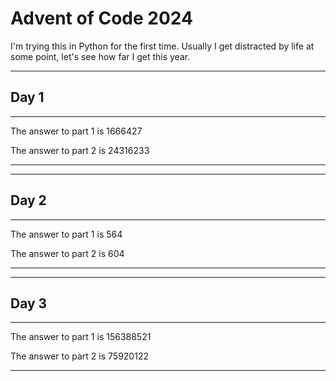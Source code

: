 # Advent of Code 2024

I'm trying this in Python for the first time. Usually I get distracted by life at some point, let's see how far I get this year.

********************************************************************************
## Day 1
********************************************************************************
The answer to part 1 is 1666427

The answer to part 2 is 24316233
********************************************************************************


********************************************************************************
## Day 2
********************************************************************************
The answer to part 1 is 564

The answer to part 2 is 604
********************************************************************************


********************************************************************************
## Day 3
********************************************************************************
The answer to part 1 is 156388521

The answer to part 2 is 75920122
********************************************************************************


